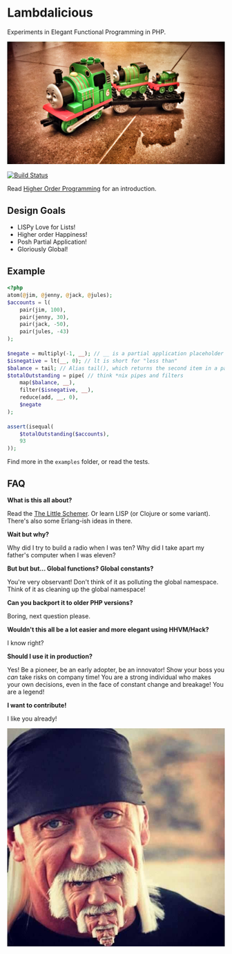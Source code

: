 # Lambdalicious

Experiments in Elegant Functional Programming in PHP.

![Recursive Percy](docs/recursive_percy2.jpg "Recursive Percy")

[![Build Status](https://travis-ci.org/mathiasverraes/lambdalicious.svg)](https://travis-ci.org/mathiasverraes/lambdalicious)

Read [Higher Order Programming](http://verraes.net/2014/11/higher-order-programming/) for an introduction.

## Design Goals

- LISPy Love for Lists!
- Higher order Happiness!
- Posh Partial Application!
- Gloriously Global!

## Example

```php
<?php
atom(@jim, @jenny, @jack, @jules);
$accounts = l(
    pair(jim, 100),
    pair(jenny, 30),
    pair(jack, -50),
    pair(jules, -43)
);

$negate = multiply(-1, __); // __ is a partial application placeholder
$isnegative = lt(__, 0); // lt is short for "less than"
$balance = tail; // Alias tail(), which returns the second item in a pair
$totalOutstanding = pipe( // think *nix pipes and filters
    map($balance, __), 
    filter($isnegative, __), 
    reduce(add, __, 0),
    $negate
);

assert(isequal(
    $totalOutstanding($accounts),
    93
));
```

Find more in the `examples` folder, or read the tests.

## FAQ

**What is this all about?**

Read the [The Little Schemer](http://www.amazon.com/gp/product/0262560992/ref=as_li_tl?ie=UTF8&camp=1789&creative=390957&creativeASIN=0262560992&linkCode=as2&tag=verraesnet-20&linkId=LWAZ2Z4LXEVNZNAH).
Or learn LISP (or Clojure or some variant). There's also some Erlang-ish ideas in there.

**Wait but why?**

Why did I try to build a radio when I was ten? Why did I take apart my father's computer when I was eleven?

**But but but... Global functions? Global constants?**

You're very observant! Don't think of it as polluting the global namespace. Think of it as cleaning up the global namespace!

**Can you backport it to older PHP versions?**

Boring, next question please.

**Wouldn't this all be a lot easier and more elegant using HHVM/Hack?**

I know right?

**Should I use it in production?**

Yes! Be a pioneer, be an early adopter, be an innovator! Show your boss you *can* take risks on company time! You are a
strong individual who makes your own decisions, even in the face of constant change and breakage! You are a legend!

**I want to contribute!**

I like you already!

![Recursive Mustache](docs/recursive_mustache.jpg "Recursive Mustache")
